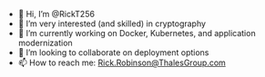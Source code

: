 - 👋 Hi, I’m @RickT256
- 👀 I’m very interested (and skilled) in cryptography
- 🌱 I’m currently working on Docker, Kubernetes, and application modernization
- 💞️ I’m looking to collaborate on deployment options
- 📫 How to reach me: Rick.Robinson@ThalesGroup.com

<!---
RickT256/RickT256 is a ✨ special ✨ repository because its `README.md` (this file) appears on your GitHub profile.
You can click the Preview link to take a look at your changes.
--->
